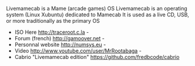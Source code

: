Livemamecab is a Mame (arcade games) OS Livemamecab is an operating system (Linux Xubuntu) dedicated to Mamecab
It is used as a live CD, USB, or more traditionally as the primary OS 
- ISO Here http://traceroot.c.la - 
- Forum (french) http://gamoover.net - 
- Personnal website http://numsys.eu -
- Video http://www.youtube.com/user/MrRootabaga -
- Cabrio "Livemamecab edition" https://github.com/fredbcode/cabrio
